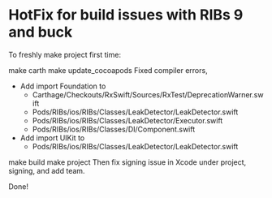 # HotFix for build issues with RIBs 9 and buck

To freshly make project first time:

make carth
make update_cocoapods
Fixed compiler errors, 
- Add import Foundation to 
  - Carthage/Checkouts/RxSwift/Sources/RxTest/DeprecationWarner.swift
  - Pods/RIBs/ios/RIBs/Classes/LeakDetector/LeakDetector.swift
  - Pods/RIBs/ios/RIBs/Classes/LeakDetector/Executor.swift
  - Pods/RIBs/ios/RIBs/Classes/DI/Component.swift
- Add import UIKit to 
  - Pods/RIBs/ios/RIBs/Classes/LeakDetector/LeakDetector.swift

make build
make project
Then fix signing issue in Xcode under project, signing, and add team.

Done!
